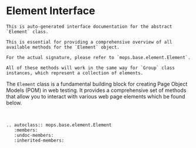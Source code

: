 # Element Interface

```{warning}
This is auto-generated interface documentation for the abstract `Element` class. 

This is essential for providing a comprehensive overview of all available methods for the `Element` object.

For the actual signature, please refer to `mops.base.element.Element`.
```


```{note}
All of these methods will work in the same way for `Group` class instances, which represent a collection of elements. 
```

The `Element` class is a fundamental building block for creating Page Object Models (POM) in web testing. 
It provides a comprehensive set of methods that allow you to interact with various web page elements which be found below.

<br>

```{eval-rst}  
.. autoclass:: mops.base.element.Element
   :members:
   :undoc-members:
   :inherited-members:
```